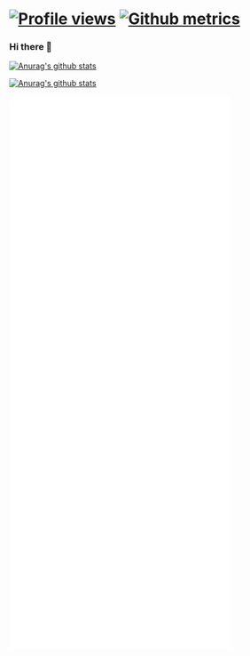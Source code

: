 # [![Profile views](https://komarev.com/ghpvc/?username=DoveBoy&label=visitors)](https://github.com/DoveBoy)  [![Github metrics](https://github.com/DoveBoy/DoveBoy/actions/workflows/main.yml/badge.svg)](https://github.com/DoveBoy/DoveBoy/actions/workflows/main.yml)

### Hi there 👋

<!--
**DoveBoy/DoveBoy** is a ✨ _special_ ✨ repository because its `README.md` (this file) appears on your GitHub profile.

Here are some ideas to get you started:

- 🔭 I’m currently working on ...
- 🌱 I’m currently learning ...
- 👯 I’m looking to collaborate on ...
- 🤔 I’m looking for help with ...
- 💬 Ask me about ...
- 📫 How to reach me: ...
- 😄 Pronouns: ...
- ⚡ Fun fact: ...
-->

[![Anurag's github stats](https://github-profile-summary-cards.vercel.app/api/cards/profile-details?username=DoveBoy&theme=dracula)](https://github.com/anuraghazra/github-readme-stats)

[![Anurag's github stats](https://github-readme-stats.vercel.app/api?username=DoveBoy&show_icons=true&theme=vue-dark)](https://github.com/anuraghazra/github-readme-stats)

<img alt="🦑" align="left" width="400px" src="https://github.com/DoveBoy/DoveBoy/blob/main/metrics.svg">
<img alt="🦑" align="left" width="400px" src="https://github.com/DoveBoy/DoveBoy/blob/main/metrics.additional.svg">
